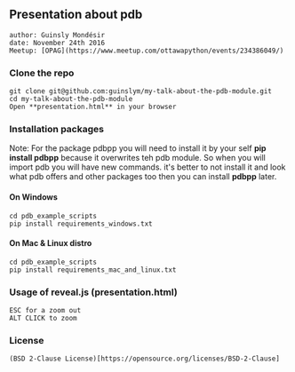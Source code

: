 ## Presentation about pdb
	author: Guinsly Mondésir
	date: November 24th 2016
	Meetup: [OPAG](https://www.meetup.com/ottawapython/events/234386049/)

### Clone the repo
	git clone git@github.com:guinslym/my-talk-about-the-pdb-module.git
	cd my-talk-about-the-pdb-module
	Open **presentation.html** in your browser 

### Installation packages
Note: For the package pdbpp you will need to install it by your self **pip install pdbpp** because it overwrites teh pdb module. So when you will import pdb you will have new commands. it's better to not install it and look what pdb offers and other packages too then you can install **pdbpp** later.

#### On Windows
	cd pdb_example_scripts
	pip install requirements_windows.txt

#### On Mac & Linux distro
	cd pdb_example_scripts
	pip install requirements_mac_and_linux.txt

### Usage of reveal.js (presentation.html)
	ESC for a zoom out
	ALT CLICK to zoom

### License
	(BSD 2-Clause License)[https://opensource.org/licenses/BSD-2-Clause]